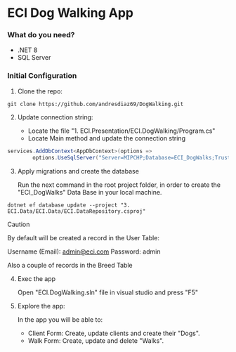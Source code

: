 # ECI Dog Walking App

### What do you need?

- .NET 8
- SQL Server

### Initial Configuration

1. Clone the repo:

``` console
git clone https://github.com/andresdiaz69/DogWalking.git
```

2. Update connection string:

	- Locate the file "1. ECI.Presentation/ECI.DogWalking/Program.cs"
	- Locate Main method and update the connection string

``` c#
services.AddDbContext<AppDbContext>(options =>
		options.UseSqlServer("Server=MIPCHP;Database=ECI_DogWalks;Trusted_Connection=True;TrustServerCertificate=True;"));
```

3. Apply migrations and create the database

	Run the next command in the root project folder, in order to create the "ECI_DogWalks" Data Base in your local machine.

``` console
dotnet ef database update --project "3. ECI.Data/ECI.Data/ECI.DataRepository.csproj"
```

> [!caution]
> By default will be created a record in the User Table:
> 
> Username (Email): admin@eci.com
> Password: admin
> 
> 
> Also a couple of records in the Breed Table

4. Exec the app

	Open "ECI.DogWalking.sln" file in visual studio and press "F5"

5. Explore the app:

	In the app you will be able to:
	- Client Form: Create, update clients and create their "Dogs".
	- Walk Form: Create, update and delete "Walks".
